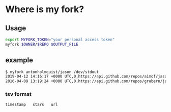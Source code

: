 # Where is my fork?

## Usage

```sh
export MYFORK_TOKEN="your personal access token"
myfork $OWNER/$REPO $OUTPUT_FILE
```

## example

```sh
$ myfork antonholmquist/jason /dev/stdout
2019-04-12 14:16:17 +0000 UTC,0,https://api.github.com/repos/aimof/jason
2016-04-09 13:19:24 +0000 UTC,0,https://api.github.com/repos/grubern/jason
```

### tsv format

```tsv
timestamp	stars	url
```